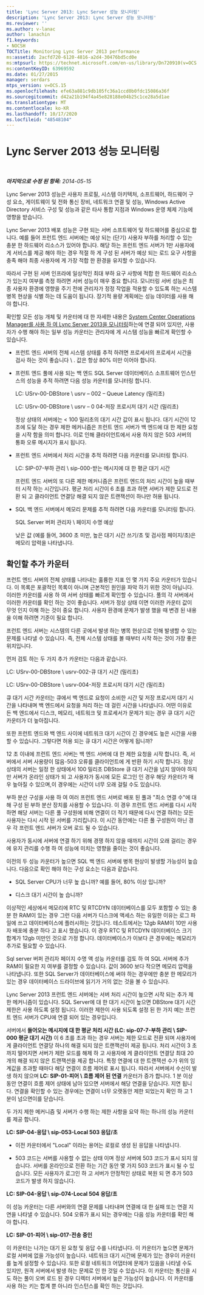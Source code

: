 ```yaml
---
title: 'Lync Server 2013: Lync Server 성능 모니터링'
description: 'Lync Server 2013: Lync Server 성능 모니터링'
ms.reviewer: ''
ms.author: v-lanac
author: lanachin
f1.keywords:
- NOCSH
TOCTitle: Monitoring Lync Server 2013 performance
ms:assetid: 2acfd720-6120-4816-a2d4-30476bd5cd0e
ms:mtpsurl: https://technet.microsoft.com/en-us/library/Dn720910(v=OCS.15)
ms:contentKeyID: 63969592
ms.date: 01/27/2015
manager: serdars
mtps_version: v=OCS.15
ms.openlocfilehash: efe63a881c9db105fc36a1ccd0b0fdc15086a36f
ms.sourcegitcommit: d42a21b194f4a45e828188e04b25c1ce28a5d1ae
ms.translationtype: MT
ms.contentlocale: ko-KR
ms.lasthandoff: 10/17/2020
ms.locfileid: "48548104"
---
```

# <a name="monitoring-lync-server-2013-performance"></a>Lync Server 2013 성능 모니터링

<div data-xmlns="http://www.w3.org/1999/xhtml">

<div class="topic" data-xmlns="http://www.w3.org/1999/xhtml" data-msxsl="urn:schemas-microsoft-com:xslt" data-cs="https://msdn.microsoft.com/">

<div data-asp="https://msdn2.microsoft.com/asp">



</div>

<div id="mainSection">

<div id="mainBody">

<span> </span>

_**마지막으로 수정 된 항목:** 2014-05-15_

Lync Server 2013 성능은 사용자 프로필, 시스템 아키텍처, 소프트웨어, 하드웨어 구성 요소, 게이트웨이 및 전화 통신 장비, 네트워크 연결 및 성능, Windows Active Directory 서비스 구성 및 성능과 같은 타사 통합 지점과 Windows 운영 체제 기능에 영향을 받습니다.

Lync Server 2013 배포 성능은 구현 되는 서버 소프트웨어 및 하드웨어를 중심으로 합니다. 예를 들어 프런트 엔드 서버에는 예상 되는 (단기) 사용자 부하를 처리할 수 있는 충분 한 하드웨어 리소스가 있어야 합니다. 해당 하는 프런트 엔드 서버가 1만 사용자에 게 서비스를 제공 해야 하는 경우 적절 하 게 구성 된 서버가 예상 되는 로드 요구 사항을 충족 해야 최종 사용자에 게 가장 적합 한 환경을 유지할 수 있습니다.

따라서 구현 된 서버 인프라에 일상적인 최대 부하 요구 사항에 적합 한 하드웨어 리소스가 있는지 여부를 측정 하려면 서버 성능이 매우 중요 합니다. 모니터링 서버 성능은 최종 사용자 환경에 영향을 주기 전에 관리자가 정정 작업을 적용할 수 있도록 하는 시스템 병목 현상을 식별 하는 데 도움이 됩니다. 장기적 용량 계획에는 성능 데이터를 사용 해야 합니다.

확인할 모든 성능 개체 및 카운터에 대 한 자세한 내용은 [System Center Operations Manager를 사용 하 여 Lync Server 2013을 모니터링](lync-server-2013-monitoring-lync-server-with-system-center-operations-manager.md)하는에 연결 되어 있지만, 사용자가 수행 해야 하는 일부 성능 카운터는 관리자에 게 시스템 성능을 빠르게 확인할 수 있습니다.

  - 프런트 엔드 서버의 전체 시스템 상태를 추적 하려면 프로세서의 프로세서 시간을 검사 하는 것이 좋습니다 \\ . 값은 항상 80% 미만 이어야 합니다.

  - 프런트 엔드 풀에 사용 되는 백 엔드 SQL Server 데이터베이스 소프트웨어 인스턴스의 성능을 추적 하려면 다음 성능 카운터를 모니터링 합니다.
    
    LC: USrv-00-DBStore \\ usrv – 002 – Queue Latency (밀리초)
    
    LC: USrv-00-DBStore \\ usrv – 0 04-저장 프로시저 대기 시간 (밀리초)
    
    정상 상태의 서버에는 \< 100 밀리초의 대기 시간 값이 표시 됩니다. 대기 시간이 12 초에 도달 하는 경우 제한 메커니즘은 프런트 엔드 서버가 백 엔드에 대 한 제한 요청을 시작 함을 의미 합니다. 이로 인해 클라이언트에서 사용 하지 않은 503 서버의 통화 오류 메시지가 표시 됩니다.

  - 프런트 엔드 서버에서 처리 시간을 추적 하려면 다음 카운터를 모니터링 합니다.
    
    LC: SIP-07-부하 관리 \\ sip-000-받는 메시지에 대 한 평균 대기 시간
    
    프런트 엔드 서버의 또 다른 제한 메커니즘은 프런트 엔드의 처리 시간이 높을 때부터 시작 하는 시간입니다. 평균 처리 시간이 6 초를 초과 하면 서버가 제한 모드로 전환 되 고 클라이언트 연결당 해결 되지 않은 트랜잭션이 하나만 허용 됩니다.

  - SQL 백 엔드 서버에서 메모리 문제를 추적 하려면 다음 카운터를 모니터링 합니다.
    
    SQL Server 버퍼 관리자 \\ 페이지 수명 예상
    
    낮은 값 (예를 들어, 3600 초 미만, 높은 대기 시간 쓰기/초 및 검사점 페이지/초)은 메모리 압력을 나타냅니다.

<div>

## <a name="additional-counters-to-view"></a>확인할 추가 카운터

프런트 엔드 서버의 전체 상태를 나타내는 훌륭한 지표 인 몇 가지 주요 카운터가 있습니다. 이 목록은 포괄적인 목록이 아니며 근본적인 원인을 파악 하기 위한 것이 아닙니다. 이러한 카운터를 사용 하 여 서버 상태를 빠르게 확인할 수 있습니다. 풀의 각 서버에서 이러한 카운터를 확인 하는 것이 좋습니다. 서버가 정상 상태 이면 이러한 카운터 값이 무엇 인지 이해 하는 것이 중요 합니다. 사용자 환경에 문제가 발생 했을 때 변경 된 내용을 이해 하려면 기준이 필요 합니다.

프런트 엔드 서버는 시스템의 다른 곳에서 발생 하는 병목 현상으로 인해 발생할 수 있는 문제를 나타낼 수 있습니다. 즉, 전체 시스템 상태를 볼 때부터 시작 하는 것이 가장 좋은 위치입니다.

먼저 검토 하는 두 가지 추가 카운터는 다음과 같습니다.

LC: USrv-00-DBStore \\ usrv-002-큐 대기 시간 (밀리초)

LC: USrv-00-DBStore \\ usrv-004-저장 프로시저 대기 시간 (밀리초)

큐 대기 시간 카운터는 큐에서 백 엔드로 요청이 소비한 시간 및 저장 프로시저 대기 시간을 나타내며 백 엔드에서 요청을 처리 하는 데 걸린 시간을 나타냅니다. 어떤 이유로 든 백 엔드에서 디스크, 메모리, 네트워크 및 프로세서가 문제가 되는 경우 큐 대기 시간 카운터가 더 높아집니다.

또한 프런트 엔드와 백 엔드 사이에 네트워크 대기 시간이 긴 경우에도 높은 시간을 사용할 수 있습니다. 그렇다면 허용 되는 큐 대기 시간은 어떻게 됩니까?

12 초 이내에 프런트 엔드 서버는 백 엔드 서버에 대 한 제한 요청을 시작 합니다. 즉, 서버에서 서버 사용량이 많음-503 오류를 클라이언트에 게 반환 하기 시작 합니다. 정상 상태의 서버는 일정 한 상태에서 100 밀리초 DBStore 큐 대기 시간을 넘지 않아야 하지만 서버가 온라인 상태가 되 고 사용자가 동시에 모든 로그인 인 경우 해당 카운터가 매우 높아질 수 있으며,이 경우에는 시간이 너무 오래 걸릴 수도 있습니다.

부하 분산 구성을 사용 하 여 여러 프런트 엔드 서버로 배포 된 풀과 "최소 연결 수"에 대해 구성 된 부하 분산 장치를 사용할 수 있습니다. 이 경우 프런트 엔드 서버를 다시 시작 하면 해당 서버는 다른 풀 구성원에 비해 연결이 더 적기 때문에 다시 연결 하려는 모든 사용자는 다시 시작 된 서버를 가리킵니다. 이 시간 동안에는 다른 풀 구성원이 아닌 경우 각 프런트 엔드 서버가 오버 로드 될 수 있습니다.

사용자가 동시에 서버에 연결 하기 위해 경쟁 하지 않을 때까지 시간이 오래 걸리는 경우에 유지 관리를 수행 하 여 성능에 미치는 영향을 줄이는 것이 좋습니다.

이전의 두 성능 카운터가 높으면 SQL 백 엔드 서버에 병목 현상이 발생할 가능성이 높습니다. 다음으로 확인 해야 하는 구성 요소는 다음과 같습니다.

  - SQL Server CPU가 너무 높 습니까? 예를 들어, 80% 이상 입니까?

  - 디스크 대기 시간이 높 습니까?

이상적인 세상에서 메모리에 RTC 및 RTCDYN 데이터베이스를 모두 포함할 수 있는 충분 한 RAM이 있는 경우 그런 다음 서버가 디스크에 액세스 하는 유일한 이유는 로그 파일에 쓰고 데이터베이스에 플러시하는 것입니다. 테스트에서는 12gb RAM이 10만 사용자 배포에 충분 하다 고 표시 했습니다. 이 경우 RTC 및 RTCDYN 데이터베이스 크기 합계가 12gb 미만인 것으로 가정 합니다. 데이터베이스가 이보다 큰 경우에는 메모리가 추가로 필요할 수 있습니다.

Sql server 버퍼 관리자 페이지 수명 액 성능 카운터를 검토 하 여 SQL 서버에 추가 RAM이 필요한 지 여부를 결정할 수 있습니다. 값이 3600 보다 작으면 메모리 압력을 나타냅니다. 또한 SQL Server가 데이터베이스에 써야 하는 경우에만 충분 한 메모리가 있는 경우 데이터베이스 드라이브에 읽기가 거의 없는 것을 볼 수 있습니다.

Lync Server 2013 프런트 엔드 서버에는 서버 처리 시간이 높으면 시작 되는 추가 제한 메커니즘이 있습니다. SQL Server에 대 한 대기 시간이 높으면 DBStore 대기 시간 제한은 사용 하도록 설정 됩니다. 이러한 제한이 사용 되도록 설정 된 한 가지 예는 프런트 엔드 서버가 CPU에 연결 되어 있는 경우입니다.

서버에서 **들어오는 메시지에 대 한 평균 처리 시간 (LC: sip-07-7-부하 관리 \\ SIP-000 평균 대기 시간)** 이 6 초를 초과 하는 경우 서버는 제한 모드로 전환 되며 사용자에 게 클라이언트 연결당 하나의 해결 되지 않은 트랜잭션이 제공 됩니다. 처리 시간이 3 초까지 떨어지면 서버가 제한 모드를 해제 하 고 사용자에 게 클라이언트 연결당 최대 20 개의 해결 되지 않은 트랜잭션을 제공 합니다. 특정 연결에 대 한 트랜잭션 수가 위의 임계값을 초과할 때마다 해당 연결이 흐름 제어로 표시 됩니다. 따라서 서버에서 수신이 발생 하지 않으며 **LC: SIP-01-피어 \\ 흐름 제어 된 연결** 카운터가 증가 합니다. 1 분 이상 동안 연결이 흐름 제어 상태에 남아 있으면 서버에서 해당 연결을 닫습니다. 지연 됩니다. 연결을 확인할 수 있는 경우에는 연결이 너무 오랫동안 제한 되었는지 확인 하 고 1 분이 넘으면이를 닫습니다.

두 가지 제한 메커니즘 및 서버가 수행 하는 제한 사항을 요약 하는 하나의 성능 카운터를 제공 합니다.

**LC: SIP-04-응답 \\ sip-053-Local 503 응답/초**

  - 이전 카운터에서 "Local" 이라는 용어는 로컬로 생성 된 응답을 나타냅니다.

  - 503 코드는 서버를 사용할 수 없는 상태 이며 정상 서버에 503 코드가 표시 되지 않습니다. 서버를 온라인으로 전환 하는 기간 동안 몇 가지 503 코드가 표시 될 수 있습니다. 모든 사용자가 로그인 하 고 서버가 안정적인 상태로 복원 되 면 추가 503 코드가 발생 하지 않습니다.

**LC: SIP-04-응답 \\ sip-074-Local 504 응답/초**

이 성능 카운터는 다른 서버와의 연결 문제를 나타내며 연결에 대 한 실패 또는 연결 지연을 나타낼 수 있습니다. 504 오류가 표시 되는 경우에는 다음 성능 카운터를 확인 해야 합니다.

**LC: SIP-01-피어 \\ sip-017-전송 중인**

이 카운터는 나가는 대기 된 요청 및 응답 수를 나타냅니다. 이 카운터가 높으면 문제가 로컬 서버에 없을 가능성이 높습니다. 네트워크 대기 시간에 문제가 있는 경우이 카운터를 높게 설정할 수 있습니다. 또한 로컬 네트워크 어댑터에 문제가 있음을 나타낼 수도 있지만, 원격 서버에서 발생 하는 문제로 인 한 것일 수 있습니다. 이 카운터는 통신을 시도 하는 풀이 오버 로드 된 경우 디렉터 서버에서 높은 가능성이 높습니다. 이 카운터를 사용 하는 키는 합계 뿐 아니라 인스턴스를 확인 하는 것입니다.

</div>

</div>

<span> </span>

</div>

</div>

</div>

